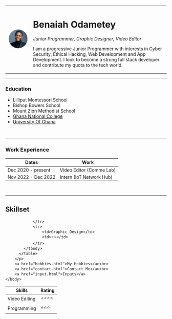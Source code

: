 <!DOCTYPE html>
<html lang="en">
    <head>
    <meta charset="UTF-8">
    <meta name="viewport" content="width=device-width, initial-scale=1.0">
    <title>Benaiah Odametey | Profile</title>
    </head>
    <body>
        <table cellspacing="20">
            <tr>
                <td><img src="./images/Linkedin.png" alt="Benaiah's Profile picture"></td>
                <td>        <h1>Benaiah Odametey</h1>
                    <p><em>Junior Programmer, Graphic Designer, Video Editor</em></p>
                    <p>I am a progressive Junior Programmer with interests in Cyber Security, Ethical Hacking, Web Development and App<br>
                     Development. I look to become a strong full stack developer and contribute my quota to the tech world.</p></td>
            </tr>
        </table>
            <hr size="3 noshade">
         <h3>Education</h3>
        <p>
        <ul>
            <li>Lilliput Montessori School</li>
            <li>Bishop Bowers School</li> 
            <li>Mount Zion Methodist School</li>
            <li><a href="https://www.ghananationalcollege.org/" target="_blank">Ghana National College</a></li>
            <li><a href="https://www.ug.edu.gh/" target="_blank">University Of Ghana</a></li>
        </ul><br>
        <hr size="3 noshade">
        <h3>Work Experience</h3>
          <table cellspacing="10">
            <thead>
                <tr>
                    <th>Dates</th>
                    <th>Work</th>
                </tr>
            </thead>
            <tbody>
            <tr>
                <td>Dec 2020 - present</td>
                <td>Video Editor (Comme Lab)</td>
            </tr>
            <tr>
                <td>Nov 2022 - Dec 2022</td>
                <td>Intern (IoT Network Hub)</td>
            </tr>
            </tbody>
          </table><br>
          <hr size="3 noshade">
          <h2>Skillset</h2>
          <table cellspacing="10">
                <tr>
                    <th>Skills</th>
                    <th>Rating</th>
                </tr>
            </thead>
            <tbody>
                <tr>
                    <td>Video Editing</td>
                    <td>⭐⭐⭐⭐</td>
                </tr>
                <tr>
                    <td>Programming</td>
                    <td>⭐⭐⭐</td>
                    
                </tr>
                <tr>
                    <td>Graphic Design</td>
                    <td>⭐⭐</td> 
                </tr>
            </tbody>
          </table>
        </p>
        <a href="hobbies.html">My Hobbies</a><br>
        <a href="contact.html">Contact Me</a><br>
        <a href="input.html">Inputs</a>
    </body>
</html>
